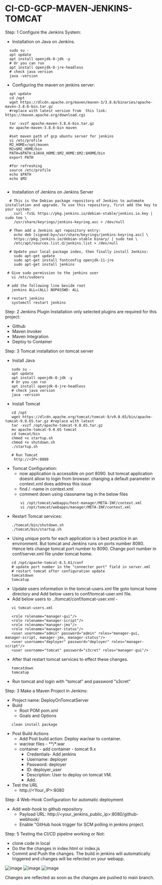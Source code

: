 # CI-CD-GCP-MAVEN-JENKINS-TOMCAT

Step: 1 Configure the Jenkins System:

- Installation on Java on Jenkins.
```
  sudo su - 
  apt update
  apt install openjdk-8-jdk -y
  # Or you can run 
  apt install openjdk-8-jre-headless
  # check java version
  java -version
```


- Configuring the maven on jenkins server:

```
  apt update
  cd /opt
  wget https://dlcdn.apache.org/maven/maven-3/3.8.6/binaries/apache-maven-3.8.6-bin.tar.gz 
  #replace with latest version from  this link: https://maven.apache.org/download.cgi
  
  tar -xvzf apache-maven-3.8.6-bin.tar.gz
  mv apache-maven-3.8.6-bin maven
  
  #set maven path of gcp ubuntu server for jenkins
  vi /etc/profile
  M2_HOME=/opt/maven
  M2=$M2_HOME/bin
  PATH=$PATH:$JAVA_HOME:$M2_HOME:$M2:$HOME/bin
  export PATH
  
  #for refreshing
  source /etc/profile
  echo $PATH
  echo $M2
  
```


- Installation of Jenkins on Jenkins Server
```
  # This is the Debian package repository of Jenkins to automate installation and upgrade. To use this repository, first add the key to your system:
    curl -fsSL https://pkg.jenkins.io/debian-stable/jenkins.io.key |      sudo tee \
    /usr/share/keyrings/jenkins-keyring.asc > /dev/null
    
  # Then add a Jenkins apt repository entry:
    echo deb [signed-by=/usr/share/keyrings/jenkins-keyring.asc] \
    https://pkg.jenkins.io/debian-stable binary/ | sudo tee \
    /etc/apt/sources.list.d/jenkins.list > /dev/null
    
  # Update your local package index, then finally install Jenkins:
    sudo apt-get update
    sudo apt-get install fontconfig openjdk-11-jre
    sudo apt-get install jenkins
    
 # Give sudo permission to the jenkins user
   vi /etc/sudoers
   
 # add the following line beside root
   jenkins ALL=(ALL) NOPASSWD: ALL
   
 # restart jenkins
   systemctl restart jenkins
```

Step: 2 Jenkins Plugin Installation only selected plugins are required for this project:
  - Github
  - Maven Invoker
  - Maven Integration
  - Deploy to Container
  
Step: 3 Tomcat installation on tomcat server
  - Install Java 
 ```
    sudo su - 
    apt update
    apt install openjdk-8-jdk -y
    # Or you can run 
    apt install openjdk-8-jre-headless
    # check java version
    java -version
 ```
  - Install Tomcat
 ```
    cd /opt
    wget https://dlcdn.apache.org/tomcat/tomcat-9/v9.0.65/bin/apache-tomcat-9.0.65.tar.gz #replace with latest
    tar -xvzf /opt/apache-tomcat-9.0.65.tar.gz
    mv apache-tomcat-9.0.65 tomcat
    cd tomcat/bin
    chmod +x startup.sh
    chmod +x shutdown.sh
    ./startup.sh
    
    # Run Tomcat
     http://<IP>:8080
```
     
   - Tomcat Configuration:
     - now application is accessible on port 8090. but tomcat application doesnt allow to login from browser. changing a default parameter in context.xml        does address this issue
     - find / -name in context.xml
     - comment down using <!--- ---> classname tag in the below files
 ``` 
        vi /opt/tomcat/webapps/host-manager/META-INF/context.xml
        vi /opt/tomcat/webapps/manager/META-INF/context.xml
 ```
  - Restart Tomcat services:
    
 ```
    ./tomcat/bin/shutdown.sh
    ./tomcat/bin/startup.sh
```
   - Using unique ports for each application is a best practice in an environment. But tomcat and Jenkins runs on ports number 8080. Hence lets change        tomcat port number to 8090. Change port number in conf/server.xml file under tomcat home.
 ```
    cd /opt/apache-tomcat-8.5.61/conf
    # update port number in the "connecter port" field in server.xml
    # restart tomcat after configuration update
    tomcatdown
    tomcatup
```

   -  Update users information in the tomcat-users.xml file goto tomcat home directory and Add below users to conf/tomcat-user.xml file.
   -  Add below users to ../tomcat/conf/tomcat-user.xml -
```
   vi tomcat-users.xml
```
  
```
   <role rolename="manager-gui"/>
   <role rolename="manager-script"/>
   <role rolename="manager-jmx"/>
   <role rolename="manager-status"/>
   <user username="admin" password="admin" roles="manager-gui, manager-script, manager-jmx, manager-status"/>
   <user username="deployer" password="deployer" roles="manager-script"/>
   <user username="tomcat" password="s3cret" roles="manager-gui"/>
```
  - After that restart tomcat services to effect these changes. 
```
   tomcatdown
   tomcatup
 ```
 - Run tomcat and login with "tomcat" and password "s3cret"  
  
  
Step: 3 Make a Maven Project in Jenkins:
 - Project name: DeployOnTomcatServer
 - Build
   - Root POM pom.xml
   - Goals and Options
```
   clean install package
 ```
 - Post Build Actions
    - Add Post build action: Deploy war/ear to container.
    - war/ear files - **/*.war
    - container - add container - tomcat 9.x
      - Credentials- Add jenkins
      - Username: deployer
      - Password: deployer
      - ID: deployer_user
      - Description: User to deploy on tomcat VM. 
      - Add.
  - Test the URL
      - http://<Your_IP>:8080
  
Step: 4 Web-Hook Configuration for automatic deployment
  - Add web-hook to github repository
    - Payload URL: http://<your_jenkins_public_ip>:8080/github-webhook/
    - Enable "GitHub hook trigger for SCM polling in jenkins project. 

Step: 5 Testing the CI/CD pipeline working or Not:
  - clone code in local
  - Do the the changes in index.html or index.js
  - Commit and Push the changes. The build in jenkins will automatically triggered and changes will be refected on your webapp.
  
![image](https://user-images.githubusercontent.com/92631457/186278936-4ec79eea-27cc-470f-bbe7-8594790410f1.png)
![image](https://user-images.githubusercontent.com/92631457/186278954-d7fc1333-0cb9-4ac2-b91f-4b3dc00261d2.png)
![image](https://user-images.githubusercontent.com/92631457/186278971-5d9a9d04-a011-40d5-a750-9337b134cab6.png)


Changes are reflected as soon as the changes are pushed to main branch. 
  
  
  
  
  
  
